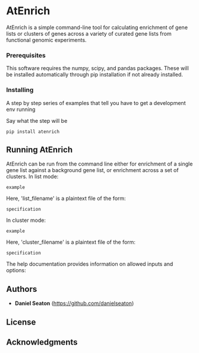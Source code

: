 # AtEnrich

AtEnrich is a simple command-line tool for calculating enrichment of gene lists or clusters of genes across a variety of curated gene lists from functional genomic experiments.

### Prerequisites

This software requires the numpy, scipy, and pandas packages. These will be installed automatically through pip installation if not already installed.

### Installing

A step by step series of examples that tell you have to get a development env running

Say what the step will be

```
pip install atenrich
```

## Running AtEnrich

AtEnrich can be run from the command line either for enrichment of a single gene list against a background gene list, or enrichment across a set of clusters. In list mode:

```
example
```

Here, 'list_filename' is a plaintext file of the form:

```
specification
```

In cluster mode:

```
example
```

Here, 'cluster_filename' is a plaintext file of the form:

```
specification
```

The help documentation provides information on allowed inputs and options:


## Authors

* **Daniel Seaton** (https://github.com/danielseaton)

## License



## Acknowledgments

